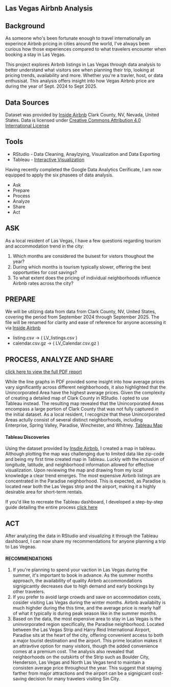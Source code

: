 ## Las Vegas Airbnb Analysis

## Background
As someone who's been fortunate enough to travel internationally an experince Airbnb pricing in cities around the world, I've always been curious how those experiences compared to what travelers encounter when booking a stay in Las Vegas. 

This project explores Airbnb listings in Las Vegas through data analysis to better understand what visitors see when planning their trip, looking at pricing trends, availability and more. Whether you're a travler, host, or data enthusisat. This analysis offers insight into how Vegas Airbnb price are during the year of Sept. 2024 to Sept 2025.

## Data Sources
Dataset was provided by [Inside Airbnb](https://insideairbnb.com/get-the-data/) Clark County, NV, Nevada, United States. Data is licensed under [Creative Commons Attribution 4.0 International License](https://creativecommons.org/licenses/by/4.0/)

## Tools
- RStudio - Data Cleaning, Anaylzying, Visualization and Data Exporting
- Tableau - [Interactive Visualization](https://public.tableau.com/app/profile/marcos.paredes/viz/Tableau_LV_Airbnb_Analysis/Sheet1?publish=yes&showOnboarding=true)




Having recently completed the Google Data Analytics Cerificate, I am now equipped to apply the six phasees of data analysis.
  - Ask
  - Prepare
  - Process
  - Analyze
  - Share
  - Act


## ASK
As a local resident of Las Vegas, I have a few questions regarding tourism and accommodation trend in the city:

1. Which months are considered the buisest for vistors thoughout the year?
2. During which months is tourism typically slower, offering the best opportunties for cost savings?
3. To what extent does the pricing of individual neighborhoods influence Airbnb rates across the city?


## PREPARE

We will be utilzing data from data from Clark County, NV, United States, covering the period from September 2024 through September 2025. The file will be renamed for clarity and ease of reference for anyone accessing it via [Inside Airbnb](https://insideairbnb.com/get-the-data/)

- listing.csv     -> ( LV_listings.csv )
- calendar.csv.gz -> ( LV_Calendar.csv.gz )


## PROCESS, ANALYZE AND SHARE
[click here to view the full PDF report](https://github.com/Yeska702/LV_Airbnb_Analysis/blob/main/Las%20Vegas%20Airbnb%20Data%20Analysis%20final%20Version.pdf)

While the line graphs in PDF provided some insight into how average prices vary significantly across different neighborhoods, it also highlighted that the Unincorporated Area have the highest average prices. Given the complexity of creating a detailed map of Clark County in RStudio. I opted to use Tableau instead. The resulting map revealed that the Unincorporated Areas encompass a large portion of Clark County that was not fully captured in the initial dataset. As a local resident, I recognize that these Unincorporated Areas actully consist of several distinct neighborhoods, including Enterprise, Spring Valley, Paradise, Winchester, and Whitney. [Tableau Map](https://public.tableau.com/app/profile/marcos.paredes/viz/Tableau_LV_Airbnb_Analysis/Sheet1?publish=yes&showOnboarding=true)

#### Tableau Discoveries
Using the dataset provided by [Insdie Airbnb](https://insideairbnb.com/get-the-data/), I created a map in tableau. Although plotting the map was challenging due to limited data like zip-code and being my first time created map in Tableau. Luckly with the inclusion of longitude, latitude, and neighborhood information allowed for effective visualization. Upon reviewing the map and drawing from my local knowledge a clear trend emerges. The most expensive Airbnb listings are concentrated in the Paradise neighborhood. This is expected, as Paradise is located near both the Las Vegas strip and the airport, making it a highly desirable area for short-term rentals.

If you'd like to recreate the Tableau dashboard, I developed a step-by-step guide detailing the entire process [click here](https://github.com/Yeska702/LV_Airbnb_Analysis/blob/main/Tableau%20step-by-step_v4.pdf)


## ACT
After analyzing the data in RStudio and visualizing it through the Tableau dashboard, I can now share my recommendations for anyone planning a trip to Las Vegeas.

#### RECOMMENDATIONS

1. If you're planning to spend your vaction in Las Vegas during the summer, it's important to book in advance. As the summer months approach, the availability of quality Airbnb accommondations signigicantly decreases due to high demand and early bookings by other travelers.
2. If you prefer to avoid large crowds and save on accommodation costs, cosider visiting Las Vegas during the winter months. Airbnb availabilty is much highder during the this time, and the average price is nearly half of what it typically is during peak season like in the summer months.
3. Based on the data, the most expensive area to stay in Las Vegas is the uninvorporated region specifically, the Paradise neighborhood. Located between the Las Vegas Strip and Harry Reid International Airport, Paradise sits at the heart of the city, offering convenient access to both a major tourist destination and the airport. This prime location makes it an attravtive option for many visitors, though the added convenience comes at a premium cost. The analysis also revealed that neighborhoods on the outskirts of the Strip such as Boulder City, Henderson, Las Vegas and North Las Vegas tend to maintain a consisten average price throughout the year. This suggest that staying farther from major attractions and the airport can be a signigicant cost-saving decision for many travelers visiting Sin City.
